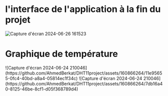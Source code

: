 <h1>l'interface de l'application   à la fin du projet </h1>

![Capture d'écran 2024-06-26 161523](https://github.com/AhmedBerkat/DHT11project/assets/160866264/add2aac4-1fd0-4308-a46d-a628f24c61f6)

<h1>Graphique de température </h1>
![Capture d'écran 2024-06-24 210046](https://github.com/AhmedBerkat/DHT11project/assets/160866264/11e95655-0fc4-40bd-a8a4-05814ec1f34c)
![Capture d'écran 2024-06-24 210046](https://github.com/AhmedBerkat/DHT11project/assets/160866264/7db16a40-8125-46be-8cf1-d05f368789d4)
